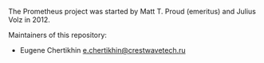 The Prometheus project was started by Matt T. Proud (emeritus) and
Julius Volz in 2012.

Maintainers of this repository:

* Eugene Chertikhin <e.chertikhin@crestwavetech.ru>
